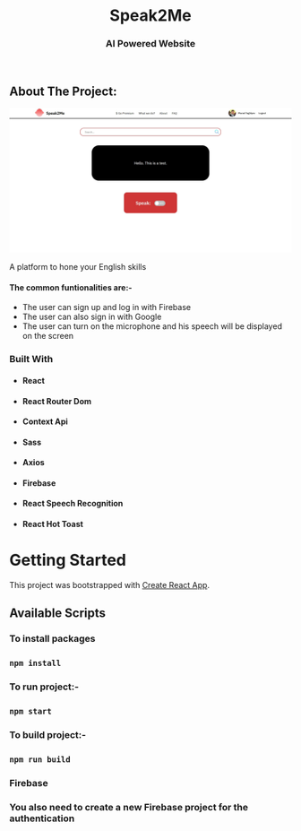 <!-- PROJECT LOGO -->
<p align="center">

  <h1 align="center">Speak2Me</h1>

  <h3 align="center">
   AI Powered Website
  </h3>
 <br />

</p>

<!-- ABOUT THE PROJECT -->

## About The Project:

![Home page](https://github.com/muradtaghiyev05/speak2me/blob/main/speak2me.jpg "Speak2Me")

A platform to hone your English skills

#### The common funtionalities are:-

- The user can sign up and log in with Firebase
- The user can also sign in with Google
- The user can turn on the microphone and his speech will be displayed on the screen

### Built With

- #### React
- #### React Router Dom
- #### Context Api
- #### Sass
- #### Axios
- #### Firebase
- #### React Speech Recognition
- #### React Hot Toast


<!-- GETTING STARTED -->

# Getting Started

This project was bootstrapped with [Create React App](https://github.com/facebook/create-react-app).

## Available Scripts

### To install packages

### `npm install`

### To run project:-

### `npm start`

### To build project:-

### `npm run build`

### Firebase

### You also need to create a new Firebase project for the authentication

